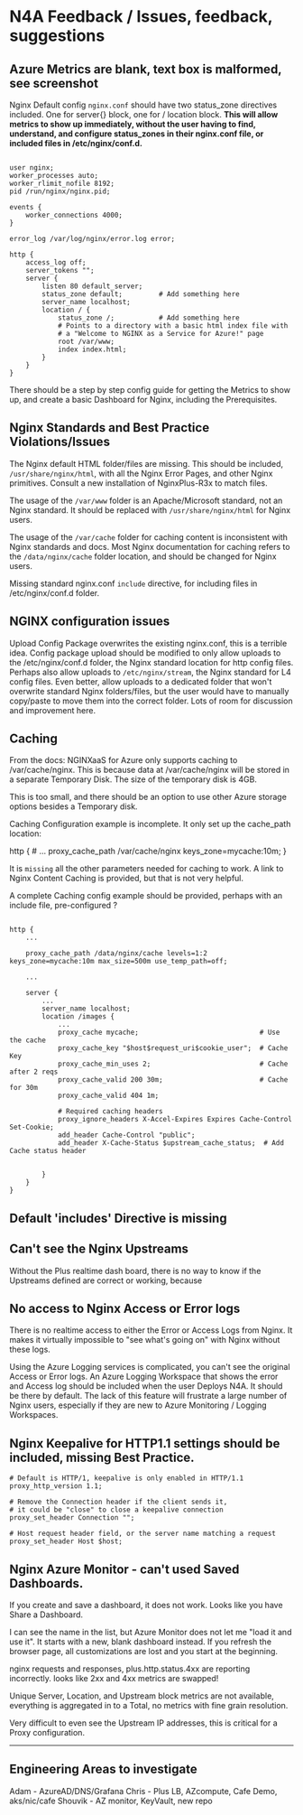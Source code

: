 # N4A Feedback / Issues, feedback, suggestions



## Azure Metrics are blank, text box is malformed, see screenshot

Nginx Default config `nginx.conf` should have two status_zone directives included.  One for server{} block, one for / location block.  **This will allow metrics to show up immediately, without the user having to find, understand, and configure status_zones in their nginx.conf file, or included files in /etc/nginx/conf.d.**

```nginx

user nginx;
worker_processes auto;
worker_rlimit_nofile 8192;
pid /run/nginx/nginx.pid;

events {
    worker_connections 4000;
}

error_log /var/log/nginx/error.log error;

http {
    access_log off;
    server_tokens "";
    server {
        listen 80 default_server;
        status_zone default;         # Add something here
        server_name localhost;
        location / {
            status_zone /;           # Add something here
            # Points to a directory with a basic html index file with
            # a "Welcome to NGINX as a Service for Azure!" page
            root /var/www;
            index index.html;
        }
    }
}

```

There should be a step by step config guide for getting the Metrics to show up, and create a basic Dashboard for Nginx, including the Prerequisites.

## Nginx Standards and Best Practice Violations/Issues

The Nginx default HTML folder/files are missing.  This should be included, `/usr/share/nginx/html`, with all the Nginx Error Pages, and other Nginx primitives.  Consult a new installation of NginxPlus-R3x to match files.

The usage of the `/var/www` folder is an Apache/Microsoft standard, not an Nginx standard.  It should be replaced with `/usr/share/nginx/html` for Nginx users.

The usage of the `/var/cache` folder for caching content is inconsistent with Nginx standards and docs.  Most Nginx documentation for caching refers to the `/data/nginx/cache` folder location, and should be changed for Nginx users.

Missing standard nginx.conf `include` directive, for including files in /etc/nginx/conf.d folder.

## NGINX configuration issues

Upload Config Package overwrites the existing nginx.conf, this is a terrible idea.  Config package upload should be modified to only allow uploads to the /etc/nginx/conf.d folder, the Nginx standard location for http config files.  Perhaps also allow uploads to `/etc/nginx/stream`, the Nginx standard for L4 config files.  Even better, allow uploads to a dedicated folder that won't overwrite standard Nginx folders/files, but the user would have to manually copy/paste to move them into the correct folder.  Lots of room for discussion and improvement here.

## Caching

From the docs: NGINXaaS for Azure only supports caching to /var/cache/nginx. This is because data at /var/cache/nginx will be stored in a separate Temporary Disk. The size of the temporary disk is 4GB.

This is too small, and there should be an option to use other Azure storage options besides a Temporary disk.

Caching Configuration example is incomplete.  It only set up the cache_path location:

http {
    # ...
    proxy_cache_path /var/cache/nginx keys_zone=mycache:10m;
}

It is `missing` all the other parameters needed for caching to work.  A link to Nginx Content Caching is provided, but that is not very helpful.

A complete Caching config example should be provided, perhaps with an include file, pre-configured ?

```nginx

http {
    ...

    proxy_cache_path /data/nginx/cache levels=1:2 keys_zone=mycache:10m max_size=500m use_temp_path=off;

    ...

    server {
        ...
        server_name localhost;
        location /images {
            ...
            proxy_cache mycache;                              # Use the cache
            proxy_cache_key "$host$request_uri$cookie_user";  # Cache Key
            proxy_cache_min_uses 2;                           # Cache after 2 reqs
            proxy_cache_valid 200 30m;                        # Cache for 30m
            proxy_cache_valid 404 1m;
            
            # Required caching headers
            proxy_ignore_headers X-Accel-Expires Expires Cache-Control Set-Cookie;
            add_header Cache-Control "public";
            add_header X-Cache-Status $upstream_cache_status;  # Add Cache status header


        }
    }
}

```

## Default 'includes' Directive is missing

## Can't see the Nginx Upstreams

Without the Plus realtime dash board, there is no way to know if the Upstreams defined are correct or working, because

## No access to Nginx Access or Error logs

There is no realtime access to either the Error or Access Logs from Nginx.  It makes it virtually impossible to "see what's going on" with Nginx without these logs.

Using the Azure Logging services is complicated, you can't see the original Access or Error logs.  An Azure Logging Workspace that shows the error and Access log should be included when the user Deploys N4A.  It should be there by default. The lack of this feature will frustrate a large number of Nginx users, especially if they are new to Azure Monitoring / Logging Workspaces.


## Nginx Keepalive for HTTP1.1 settings should be included, missing Best Practice.

```nginx
# Default is HTTP/1, keepalive is only enabled in HTTP/1.1
proxy_http_version 1.1;

# Remove the Connection header if the client sends it,
# it could be "close" to close a keepalive connection
proxy_set_header Connection "";

# Host request header field, or the server name matching a request
proxy_set_header Host $host;

```

## Nginx Azure Monitor - can't used Saved Dashboards.

If you create and save a dashboard, it does not work.  Looks like you have Share a Dashboard.

I can see the name in the list, but Azure Monitor does not let me "load it and use it".  It starts with a new, blank dashboard instead.  If you refresh the browser page, all customizations are lost and you start at the beginning.

nginx requests and responses, plus.http.status.4xx are reporting incorrectly.  looks like 2xx and 4xx metrics are swapped!

Unique Server, Location, and Upstream block metrics are not available, everything is aggregated in to a Total, no metrics with fine grain resolution.

Very difficult to even see the Upstream IP addresses, this is critical for a Proxy configuration.


***********

## Engineering Areas to investigate

Adam - AzureAD/DNS/Grafana
Chris - Plus LB, AZcompute, Cafe Demo, aks/nic/cafe
Shouvik - AZ monitor, KeyVault, new repo

